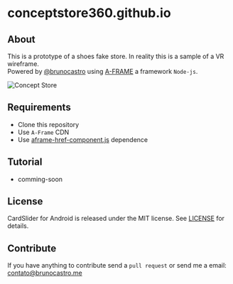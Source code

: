 # conceptstore360.github.io

## About
This is a prototype of a shoes fake store. In reality this is a sample of a VR wireframe.<br>
Powered by [@brunocastro](https://github.com/brunocastro/) using [A-FRAME](https://aframe.io) a framework `Node-js`.

![Concept Store](https://media.giphy.com/media/xUA7b7hBt9gA4gAnKw/giphy.gif)

## Requirements
- Clone this repository
- Use `A-Frame` CDN
- Use [aframe-href-component.js](./scripts/aframe-href-component.js) dependence

## Tutorial
- comming-soon

## License
CardSlider for Android is released under the MIT license.
See [LICENSE](./LICENSE) for details.

## Contribute
If you have anything to contribute send a `pull request` or send me a email: [contato@brunocastro.me](mailto:contato@brunocsatro.me)